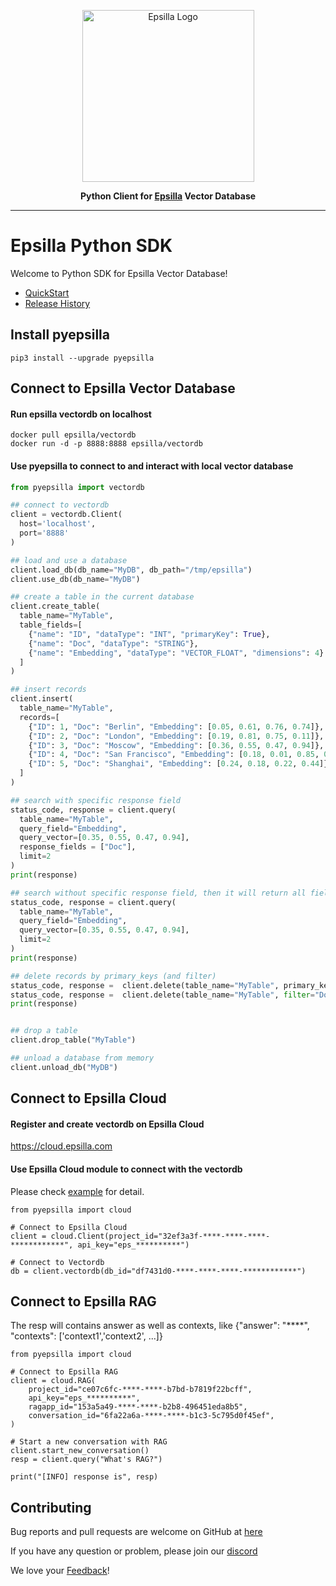 <p align="center">
    <img width="275" alt="Epsilla Logo" src="https://epsilla-misc.s3.amazonaws.com/epsilla-horizontal.png">
</p>

<p align="center">
    <b>Python Client for <a href="https://github.com/epsilla-cloud/vectordb">Epsilla</a> Vector Database</b>
</p>

<hr />

# Epsilla Python SDK

Welcome to Python SDK for Epsilla Vector Database!
- <a href="https://epsilla-inc.gitbook.io/epsilladb/vector-database/connect-to-a-database">QuickStart</a>
- <a href="https://pypi.org/project/pyepsilla/#history">Release History</a>

## Install pyepsilla
```shell
pip3 install --upgrade pyepsilla
```

## Connect to Epsilla Vector Database

#### Run epsilla vectordb on localhost
```shell
docker pull epsilla/vectordb
docker run -d -p 8888:8888 epsilla/vectordb
```

#### Use pyepsilla to connect to and interact with local vector database

```python
from pyepsilla import vectordb

## connect to vectordb
client = vectordb.Client(
  host='localhost',
  port='8888'
)

## load and use a database
client.load_db(db_name="MyDB", db_path="/tmp/epsilla")
client.use_db(db_name="MyDB")

## create a table in the current database
client.create_table(
  table_name="MyTable",
  table_fields=[
    {"name": "ID", "dataType": "INT", "primaryKey": True},
    {"name": "Doc", "dataType": "STRING"},
    {"name": "Embedding", "dataType": "VECTOR_FLOAT", "dimensions": 4}
  ]
)

## insert records
client.insert(
  table_name="MyTable",
  records=[
    {"ID": 1, "Doc": "Berlin", "Embedding": [0.05, 0.61, 0.76, 0.74]},
    {"ID": 2, "Doc": "London", "Embedding": [0.19, 0.81, 0.75, 0.11]},
    {"ID": 3, "Doc": "Moscow", "Embedding": [0.36, 0.55, 0.47, 0.94]},
    {"ID": 4, "Doc": "San Francisco", "Embedding": [0.18, 0.01, 0.85, 0.80]},
    {"ID": 5, "Doc": "Shanghai", "Embedding": [0.24, 0.18, 0.22, 0.44]}
  ]
)

## search with specific response field
status_code, response = client.query(
  table_name="MyTable",
  query_field="Embedding",
  query_vector=[0.35, 0.55, 0.47, 0.94],
  response_fields = ["Doc"],
  limit=2
)
print(response)

## search without specific response field, then it will return all fields
status_code, response = client.query(
  table_name="MyTable",
  query_field="Embedding",
  query_vector=[0.35, 0.55, 0.47, 0.94],
  limit=2
)
print(response)

## delete records by primary_keys (and filter)
status_code, response =  client.delete(table_name="MyTable", primary_keys=[3, 4])
status_code, response =  client.delete(table_name="MyTable", filter="Doc <> 'San Francisco'")
print(response)


## drop a table
client.drop_table("MyTable")

## unload a database from memory
client.unload_db("MyDB")
```


## Connect to Epsilla Cloud

#### Register and create vectordb on Epsilla Cloud
https://cloud.epsilla.com

#### Use Epsilla Cloud module to connect with the vectordb
Please check <a href="https://github.com/epsilla-cloud/epsilla-python-client/blob/main/examples/hello_epsilla_cloud.py">example</a> for detail.
```python3
from pyepsilla import cloud

# Connect to Epsilla Cloud
client = cloud.Client(project_id="32ef3a3f-****-****-****-************", api_key="eps_**********")

# Connect to Vectordb
db = client.vectordb(db_id="df7431d0-****-****-****-************")
```


## Connect to Epsilla RAG

The resp will contains answer as well as contexts, like {"answer": "****", "contexts": ['context1','context2', ...]}

```python3
from pyepsilla import cloud

# Connect to Epsilla RAG
client = cloud.RAG(
    project_id="ce07c6fc-****-****-b7bd-b7819f22bcff",
    api_key="eps_**********",
    ragapp_id="153a5a49-****-****-b2b8-496451eda8b5",
    conversation_id="6fa22a6a-****-****-b1c3-5c795d0f45ef",
)

# Start a new conversation with RAG
client.start_new_conversation()
resp = client.query("What's RAG?")

print("[INFO] response is", resp)
```


## Contributing
Bug reports and pull requests are welcome on GitHub at [here](https://github.com/epsilla-cloud/epsilla-python-client)

If you have any question or problem, please join our [discord](https://discord.com/invite/cDaY2CxZc5)

We love your <a href="https://forms.gle/z73ra1sGBxH9wiUR8">Feedback</a>!

